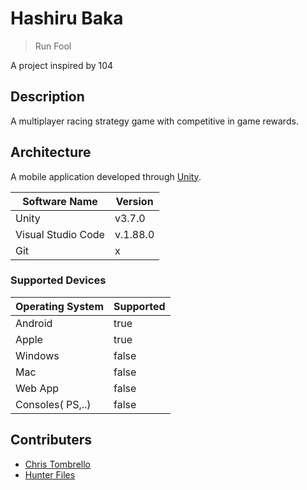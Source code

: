 # Hashiru Baka
> Run Fool

A project inspired by 104

## Description
A multiplayer racing strategy game with competitive in game rewards.

## Architecture
A mobile application developed through [Unity](https://unity.com/).

| Software Name         | Version   |
| --------------------- | --------- |
| Unity                 | v3.7.0    |
| Visual Studio Code    | v.1.88.0  |
| Git                   | x         |

### Supported Devices

| Operating System  |   Supported   |
| ----------------- | ------------- |
| Android           | true          |
| Apple             | true          |
| Windows           | false         |
| Mac               | false         |
| Web App           | false         |
| Consoles( PS,..)  | false         |

## Contributers
- [Chris Tombrello](mailto:brellogaming@gmail.com?subject=Hashiru-Baka)
- [Hunter Files](mailto:support@whfiles.com?subject=Hashiru-Baka)